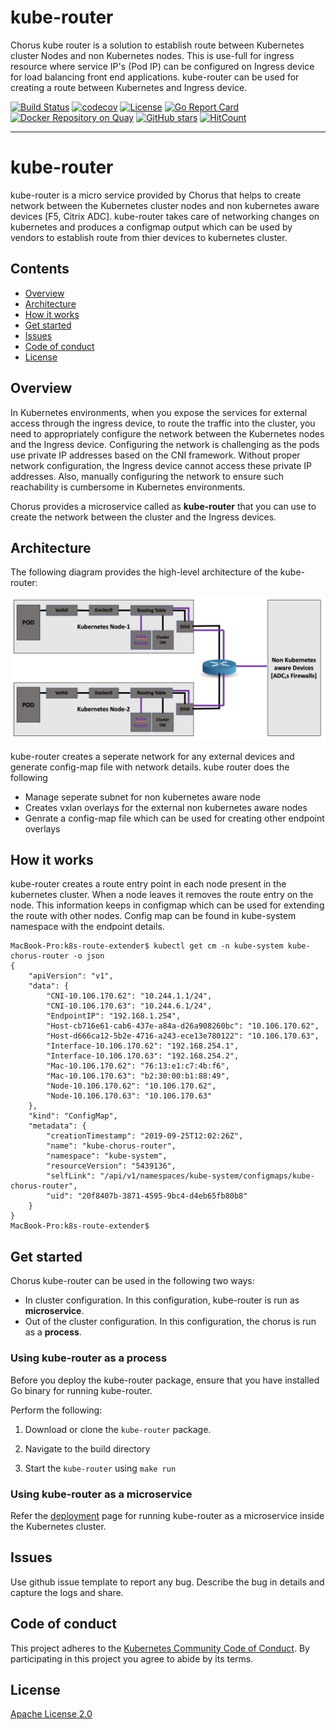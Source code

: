 # kube-router
Chorus kube router is a solution to establish route between Kubernetes  cluster Nodes and non Kubernetes nodes.  This is use-full for ingress resource where  service IP's (Pod IP) can be configured on Ingress device for load balancing front end applications.  kube-router can be used for creating a route between Kubernetes and Ingress device.

[![Build Status](https://travis-ci.com/janraj/citrix-k8s-node-controller.svg?token=GfEuWKxn7TJJesWboygR&branch=master)](https://travis-ci.com/janraj/citrix-k8s-node-controller)
[![codecov](https://codecov.io/gh/janraj/citrix-k8s-node-controller/branch/master/graph/badge.svg?token=9c5R8ukQGY)](https://codecov.io/gh/janraj/citrix-k8s-node-controller)
[![License](https://img.shields.io/badge/License-Apache%202.0-blue.svg)](./license/LICENSE)
[![Go Report Card](https://goreportcard.com/badge/github.com/janraj/citrix-k8s-node-controller)](https://goreportcard.com/report/github.com/janraj/citrix-k8s-node-controller)
[![Docker Repository on Quay](https://quay.io/repository/chorus/chorus-kube-router/status "Docker Repository on Quay")](https://quay.io/repository/chorus/chorus-kube-router)
[![GitHub stars](https://img.shields.io/github/stars/Chorusio/K8s-Route-Extender.svg)](https://github.com/Chorusio/K8s-Route-Extender/stargazers)
[![HitCount](http://hits.dwyl.io/Chorusio/K8s-Route-Extender.svg)](http://hits.dwyl.io/Chorusio/K8s-Route-Extender)

---

# kube-router

kube-router is a micro service provided by Chorus that helps to create network between the Kubernetes cluster nodes and non kubernetes aware devices [F5, Citrix ADC]. kube-router takes care of networking changes on kubernetes and produces a configmap output which can be used by vendors to establish route from thier devices to kubernetes cluster.


## Contents

-  [Overview](#overview)
-  [Architecture](#architecture)
-  [How it works](#how-it-works)
-  [Get started](#get-started)
-  [Issues](#issues)
-  [Code of conduct](#code-of-conduct)
-  [License](#License)

## Overview

In Kubernetes environments, when you expose the services for external access through the ingress device, to route the traffic into the cluster, you need to appropriately configure the network between the Kubernetes nodes and the Ingress device. Configuring the network is challenging as the pods use private IP addresses based on the CNI framework. Without proper network configuration, the Ingress device cannot access these private IP addresses. Also, manually configuring the network to ensure such reachability is cumbersome in Kubernetes environments.

Chorus provides a microservice called as **kube-router** that you can use to create the network between the cluster and the Ingress devices.

## Architecture

The following diagram provides the high-level architecture of the kube-router:

![](./docs/images/kube-router.png)

kube-router creates a seperate network for any external devices and generate config-map file with network details. kube router does the following 
- Manage seperate subnet for non kubernetes aware node
- Creates  vxlan overlays for the external non kubernetes aware nodes
- Genrate a config-map file which can be used for creating other endpoint overlays
## How it works

kube-router creates a route entry point in each node present in the kubernetes cluster. When a node leaves it removes the route entry on the node. This information keeps in configmap which can be used for extending the route  with other nodes. Config map can be found in kube-system namespace with the endpoint details.



```
MacBook-Pro:k8s-route-extender$ kubectl get cm -n kube-system kube-chorus-router -o json
{
    "apiVersion": "v1",
    "data": {
        "CNI-10.106.170.62": "10.244.1.1/24",
        "CNI-10.106.170.63": "10.244.6.1/24",
        "EndpointIP": "192.168.1.254",
        "Host-cb716e61-cab6-437e-a84a-d26a908260bc": "10.106.170.62",
        "Host-d666ca12-5b2e-4716-a243-ece13e780122": "10.106.170.63",
        "Interface-10.106.170.62": "192.168.254.1",
        "Interface-10.106.170.63": "192.168.254.2",
        "Mac-10.106.170.62": "76:13:e1:c7:4b:f6",
        "Mac-10.106.170.63": "b2:30:00:b1:88:49",
        "Node-10.106.170.62": "10.106.170.62",
        "Node-10.106.170.63": "10.106.170.63"
    },
    "kind": "ConfigMap",
    "metadata": {
        "creationTimestamp": "2019-09-25T12:02:26Z",
        "name": "kube-chorus-router",
        "namespace": "kube-system",
        "resourceVersion": "5439136",
        "selfLink": "/api/v1/namespaces/kube-system/configmaps/kube-chorus-router",
        "uid": "20f8407b-3871-4595-9bc4-d4eb65fb80b8"
    }
}
MacBook-Pro:k8s-route-extender$ 
``` 

## Get started

Chorus kube-router can be used in the following two ways:

-  In cluster configuration. In this configuration, kube-router is run as **microservice**.
-  Out of the cluster configuration. In this configuration, the chorus is run as a **process**.

  
### Using kube-router as a process

Before you deploy the kube-router package, ensure that you have installed Go binary for running kube-router.

Perform the following:

1.  Download or clone the `kube-router` package.

2.  Navigate to the build directory 

3.   Start the `kube-router` using `make run`


### Using kube-router as a microservice

Refer the [deployment](deploy/README.md) page for running kube-router as a microservice inside the Kubernetes cluster.


## Issues

Use github issue template to report any bug. Describe the bug in details and capture the logs and share.

## Code of conduct

This project adheres to the [Kubernetes Community Code of Conduct](https://github.com/kubernetes/community/blob/master/code-of-conduct.md). By participating in this project you agree to abide by its terms.

## License

[Apache License 2.0](./license/LICENSE)
